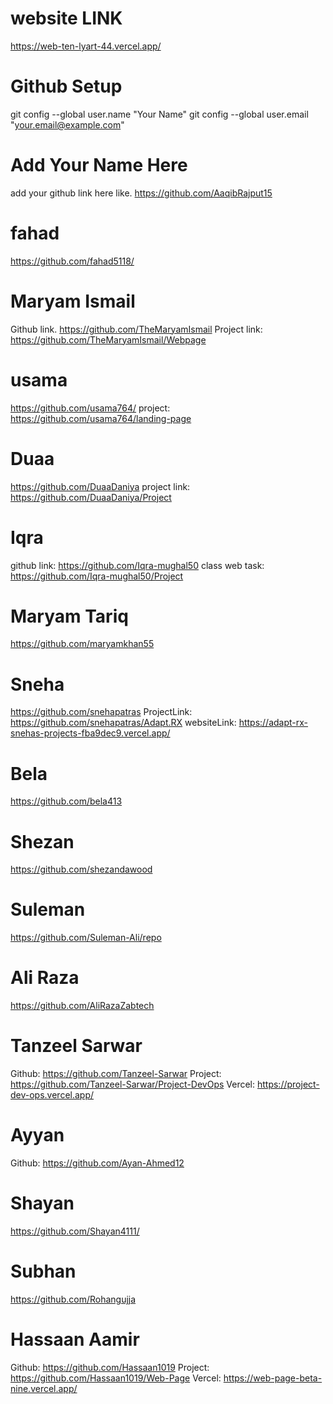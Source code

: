 # website LINK
https://web-ten-lyart-44.vercel.app/

# Github Setup
git config --global user.name "Your Name"
git config --global user.email "your.email@example.com"


# Add Your Name Here
add your github link here like. https://github.com/AaqibRajput15

# fahad
https://github.com/fahad5118/

# Maryam Ismail
Github link. https://github.com/TheMaryamIsmail Project link: https://github.com/TheMaryamIsmail/Webpage

# usama
https://github.com/usama764/
project: https://github.com/usama764/landing-page

# Duaa
https://github.com/DuaaDaniya
project link: https://github.com/DuaaDaniya/Project

# Iqra
github link: https://github.com/Iqra-mughal50
class web task: https://github.com/Iqra-mughal50/Project

# Maryam Tariq
https://github.com/maryamkhan55

# Sneha 
https://github.com/snehapatras
ProjectLink: https://github.com/snehapatras/Adapt.RX
websiteLink: https://adapt-rx-snehas-projects-fba9dec9.vercel.app/

# Bela
https://github.com/bela413

# Shezan
https://github.com/shezandawood

# Suleman
https://github.com/Suleman-Ali/repo

# Ali Raza
https://github.com/AliRazaZabtech


# Tanzeel Sarwar
Github:  https://github.com/Tanzeel-Sarwar
Project:  https://github.com/Tanzeel-Sarwar/Project-DevOps
Vercel:  https://project-dev-ops.vercel.app/

# Ayyan
Github:  https://github.com/Ayan-Ahmed12

# Shayan
https://github.com/Shayan4111/

# Subhan
https://github.com/Rohangujja

# Hassaan Aamir
Github: https://github.com/Hassaan1019
Project: https://github.com/Hassaan1019/Web-Page
Vercel: https://web-page-beta-nine.vercel.app/

